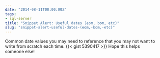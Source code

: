 ```yaml
---
date: "2014-08-11T00:00:00Z"
tags:
- sql-server
title: "Snippet Alert: Useful dates (eom, bom, etc)"
slug: "snippet-alert-useful-dates-(eom,-bom,-etc)"
---
```


Common date values you may need to reference that you may not want to write from scratch each time.
{{< gist 5390417 >}}
 Hope this helps someone else!
